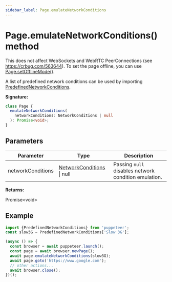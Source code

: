 ```yaml
---
sidebar_label: Page.emulateNetworkConditions
---
```


# Page.emulateNetworkConditions() method

This does not affect WebSockets and WebRTC PeerConnections (see https://crbug.com/563644). To set the page offline, you can use [Page.setOfflineMode()](./puppeteer.page.setofflinemode.md).

A list of predefined network conditions can be used by importing [PredefinedNetworkConditions](./puppeteer.predefinednetworkconditions.md).

**Signature:**

```typescript
class Page {
  emulateNetworkConditions(
    networkConditions: NetworkConditions | null
  ): Promise<void>;
}
```

## Parameters

| Parameter         | Type                                                          | Description                                                     |
| ----------------- | ------------------------------------------------------------- | --------------------------------------------------------------- |
| networkConditions | [NetworkConditions](./puppeteer.networkconditions.md) \| null | Passing <code>null</code> disables network condition emulation. |

**Returns:**

Promise&lt;void&gt;

## Example

```ts
import {PredefinedNetworkConditions} from 'puppeteer';
const slow3G = PredefinedNetworkConditions['Slow 3G'];

(async () => {
  const browser = await puppeteer.launch();
  const page = await browser.newPage();
  await page.emulateNetworkConditions(slow3G);
  await page.goto('https://www.google.com');
  // other actions...
  await browser.close();
})();
```
